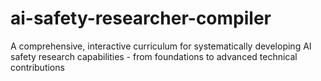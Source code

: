 # ai-safety-researcher-compiler
A comprehensive, interactive curriculum for systematically developing AI safety research capabilities - from foundations to advanced technical contributions
